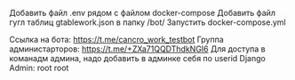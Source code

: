 Добавить файл .env рядом с файлом docker-compose
Добавить файл гугл таблиц gtablework.json в папку /bot/
Запустить docker-compose.yml

Ссылка на бота: https://t.me/cancro_work_testbot
Группа администарторов: https://t.me/+ZXa71QQDThdkNGI6
Для доступа в команадм админа, надо добавить в админке себя по userid
Django Admin: root root
